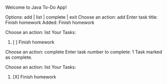 Welcome to Java To-Do App!

Options: add | list | complete | exit
Choose an action: add
Enter task title: Finish homework
Added: Finish homework

Choose an action: list
Your Tasks:
1. [ ] Finish homework

Choose an action: complete
Enter task number to complete: 1
Task marked as complete.

Choose an action: list
Your Tasks:
1. [X] Finish homework
